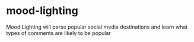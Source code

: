 mood-lighting
=============

Mood Lighting will parse popular social media destinations and learn what types of comments are likely to be popular